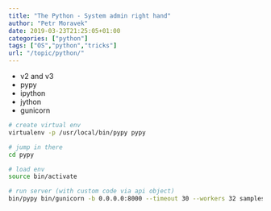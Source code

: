 ```yaml
---
title: "The Python - System admin right hand"
author: "Petr Moravek"
date: 2019-03-23T21:25:05+01:00
categories: ["python"]
tags: ["OS","python","tricks"]
url: "/topic/python/"
---
```


* v2 and v3
* pypy
* ipython
* jython
* gunicorn

```bash
# create virtual env
virtualenv -p /usr/local/bin/pypy pypy

# jump in there
cd pypy

# load env
source bin/activate

# run server (with custom code via api object)
bin/pypy bin/gunicorn -b 0.0.0.0:8000 --timeout 30 --workers 32 sampleselect:api
```
